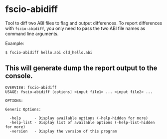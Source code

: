 # fscio-abidiff

Tool to diff two ABI files to flag and output differences.
To report differences with ```fscio-abidiff```, you only need to pass the two ABI file names as command line arguments.

Example:
```bash
$ fscio-abidiff hello.abi old_hello.abi
```

This will generate dump the report output to the console.
---
```
OVERVIEW: fscio-abidiff
USAGE: fscio-abidiff [options] <input file1> ... <input file2> ...

OPTIONS:

Generic Options:

  -help      - Display available options (-help-hidden for more)
  -help-list - Display list of available options (-help-list-hidden for more)
  -version   - Display the version of this program
```
